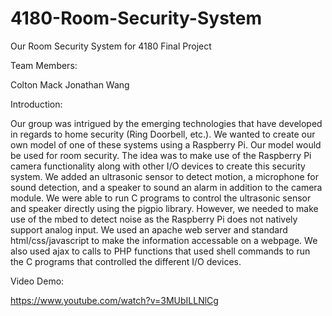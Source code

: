 # 4180-Room-Security-System
Our Room Security System for 4180 Final Project

Team Members:

Colton Mack
Jonathan Wang

Introduction:

Our group was intrigued by the emerging technologies that have developed in regards to home security (Ring Doorbell, etc.). We wanted to create our own model of one of these systems using a Raspberry Pi. Our model would be used for room security. The idea was to make use of the Raspberry Pi camera functionality along with other I/O devices to create this security system. We added an ultrasonic sensor to detect motion, a microphone for sound detection, and a speaker to sound an alarm in addition to the camera module. We were able to run C programs to control the ultrasonic sensor and speaker directly using the pigpio library. However, we needed to make use of the mbed to detect noise as the Raspberry Pi does not natively support analog input. We used an apache web server and standard html/css/javascript to make the information accessable on a webpage. We also used ajax to calls to PHP functions that used shell commands to run the C programs that controlled the different I/O devices.

Video Demo:

https://www.youtube.com/watch?v=3MUbILLNlCg
